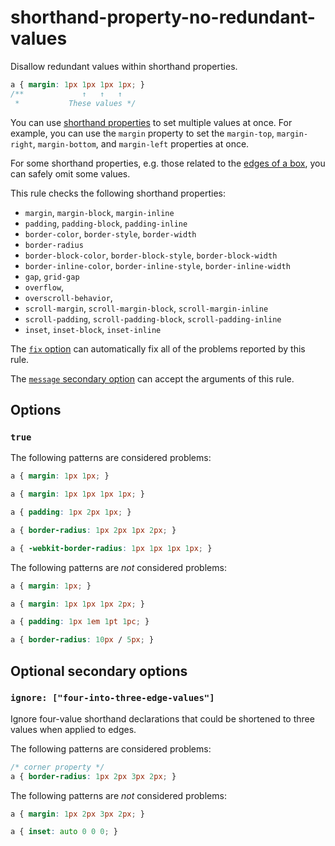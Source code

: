 # shorthand-property-no-redundant-values

Disallow redundant values within shorthand properties.

<!-- prettier-ignore -->
```css
a { margin: 1px 1px 1px 1px; }
/**             ↑   ↑   ↑
 *           These values */
```

You can use [shorthand properties](https://developer.mozilla.org/en-US/docs/Web/CSS/Shorthand_properties) to set multiple values at once. For example, you can use the `margin` property to set the `margin-top`, `margin-right`, `margin-bottom`, and `margin-left` properties at once.

For some shorthand properties, e.g. those related to the [edges of a box](https://developer.mozilla.org/en-US/docs/Web/CSS/Shorthand_properties#edges_of_a_box), you can safely omit some values.

This rule checks the following shorthand properties:

- `margin`, `margin-block`, `margin-inline`
- `padding`, `padding-block`, `padding-inline`
- `border-color`, `border-style`, `border-width`
- `border-radius`
- `border-block-color`, `border-block-style`, `border-block-width`
- `border-inline-color`, `border-inline-style`, `border-inline-width`
- `gap`, `grid-gap`
- `overflow`,
- `overscroll-behavior`,
- `scroll-margin`, `scroll-margin-block`, `scroll-margin-inline`
- `scroll-padding`, `scroll-padding-block`, `scroll-padding-inline`
- `inset`, `inset-block`, `inset-inline`

The [`fix` option](../../../docs/user-guide/options.md#fix) can automatically fix all of the problems reported by this rule.

The [`message` secondary option](../../../docs/user-guide/configure.md#message) can accept the arguments of this rule.

## Options

### `true`

The following patterns are considered problems:

<!-- prettier-ignore -->
```css
a { margin: 1px 1px; }
```

<!-- prettier-ignore -->
```css
a { margin: 1px 1px 1px 1px; }
```

<!-- prettier-ignore -->
```css
a { padding: 1px 2px 1px; }
```

<!-- prettier-ignore -->
```css
a { border-radius: 1px 2px 1px 2px; }
```

<!-- prettier-ignore -->
```css
a { -webkit-border-radius: 1px 1px 1px 1px; }
```

The following patterns are _not_ considered problems:

<!-- prettier-ignore -->
```css
a { margin: 1px; }
```

<!-- prettier-ignore -->
```css
a { margin: 1px 1px 1px 2px; }
```

<!-- prettier-ignore -->
```css
a { padding: 1px 1em 1pt 1pc; }
```

<!-- prettier-ignore -->
```css
a { border-radius: 10px / 5px; }
```

## Optional secondary options

### `ignore: ["four-into-three-edge-values"]`

Ignore four-value shorthand declarations that could be shortened to three values when applied to edges.

The following patterns are considered problems:

<!-- prettier-ignore -->
```css
/* corner property */
a { border-radius: 1px 2px 3px 2px; }
```

The following patterns are _not_ considered problems:

<!-- prettier-ignore -->
```css
a { margin: 1px 2px 3px 2px; }
```

<!-- prettier-ignore -->
```css
a { inset: auto 0 0 0; }
```

